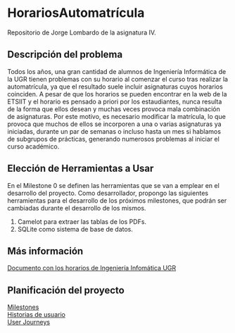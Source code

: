# HorariosAutomatrícula
Repositorio de Jorge Lombardo de la asignatura IV.

## Descripción del problema
Todos los años, una gran cantidad de alumnos de Ingeniería Informática de la UGR tienen problemas con su horario al comenzar el curso tras realizar la automatrícula, ya que el resultado suele incluir asignaturas cuyos horarios coinciden. A pesar de que los horarios se pueden encontrar en la web de la ETSIIT y el horario es pensado a priori por los estaudiantes, nunca resulta de la forma que ellos desean y muchas veces provoca mala combinación de asignaturas. Por este motivo, es necesario modificar la matrícula, lo que provoca que muchos de ellos se incorporen a una o varias asignaturas ya iniciadas, durante un par de semanas o incluso hasta un mes si hablamos de subgrupos de prácticas, generando numerosos problemas al iniciar el curso académico.

## Elección de Herramientas a Usar
En el Milestone 0 se definen las herramientas que se van a emplear en el desarrollo del proyecto. Como desarrollador, propongo las siguientes herramientas para el desarrollo de los próximos milestones, que podrán ser cambiadas durante el desarrollo de los mismos.  
1. Camelot para extraer las tablas de los PDFs.  
2. SQLite como sistema de base de datos.  

## Más información
[Documento con los horarios de Ingeniería Infomática UGR](https://etsiit.ugr.es/sites/centros/etsiit/public/inline-files/HorariosGII%2824-25%29_0.pdf)   

## Planificación del proyecto  
[Milestones](docs/milestones.md)  
[Historias de usuario](docs/historias_usuario.md)  
[User Journeys](docs/user_jouneys.md)
